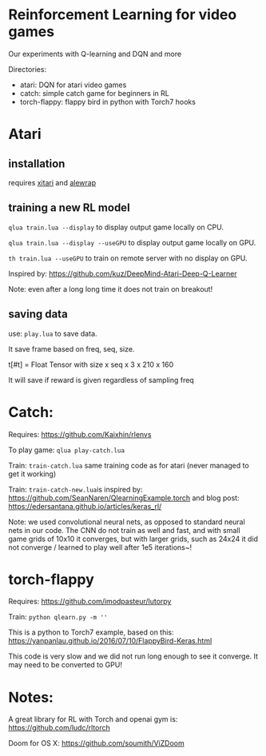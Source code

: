 # Reinforcement Learning for video games

Our experiments with Q-learning and DQN and more

Directories:

- atari: DQN for atari video games
- catch: simple catch game for beginners in RL
- torch-flappy: flappy bird in python with Torch7 hooks


# Atari

## installation

requires [xitari](https://github.com/deepmind/xitari.git) and [alewrap](https://github.com/deepmind/alewrap.git
)

## training a new RL model

`qlua train.lua --display` to display output game locally on CPU.

`qlua train.lua --display --useGPU` to display output game locally on GPU.

`th train.lua --useGPU` to train on remote server with no display on GPU.

Inspired by: https://github.com/kuz/DeepMind-Atari-Deep-Q-Learner

Note: even after a long long time it does not train on breakout!

## saving data

use: `play.lua` to save data.

It save frame based on freq, seq, size.

t[#t] = Float Tensor with size x seq x 3 x 210 x 160

It will save if reward is given regardless of sampling freq




# Catch:

Requires: https://github.com/Kaixhin/rlenvs

To play game: `qlua play-catch.lua`

Train: `train-catch.lua` same training code as for atari (never managed to get it working)

Train: `train-catch-new.lua`is inspired by: https://github.com/SeanNaren/QlearningExample.torch and blog post: https://edersantana.github.io/articles/keras_rl/


Note: we used convolutional neural nets, as opposed to standard neural nets in our code. The CNN do not train as well and fast, and with small game grids of 10x10 it converges, but with larger grids, such as 24x24 it did not converge / learned to play well after 1e5 iterations~!



# torch-flappy

Requires: https://github.com/imodpasteur/lutorpy

Train: `python qlearn.py -m ''`

This is a python to Torch7 example, based on this: https://yanpanlau.github.io/2016/07/10/FlappyBird-Keras.html

This code is very slow and we did not run long enough to see it converge. It may need to be converted to GPU!


# Notes:

A great library for RL with Torch and openai gym is:
https://github.com/ludc/rltorch

Doom for OS X: https://github.com/soumith/ViZDoom


